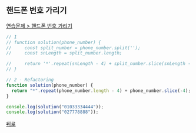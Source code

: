 ## 핸드폰 번호 가리기

[연습문제 > 핸드폰 번호 가리기](https://programmers.co.kr/learn/courses/30/lessons/12948)

```js
// 1
// function solution(phone_number) {
//     const split_number = phone_number.split('');
//     const snLength = split_number.length;

//     return '*'.repeat(snLength - 4) + split_number.slice(snLength - 4, snLength).join('');
// }

// 2 - Refactoring
function solution(phone_number) {
  return "*".repeat(phone_number.length - 4) + phone_number.slice(-4);
}

console.log(solution("01033334444"));
console.log(solution("027778888"));
```

[뒤로](https://github.com/SeongYongLee/TIL/tree/main/Algorithm/Programmers)
